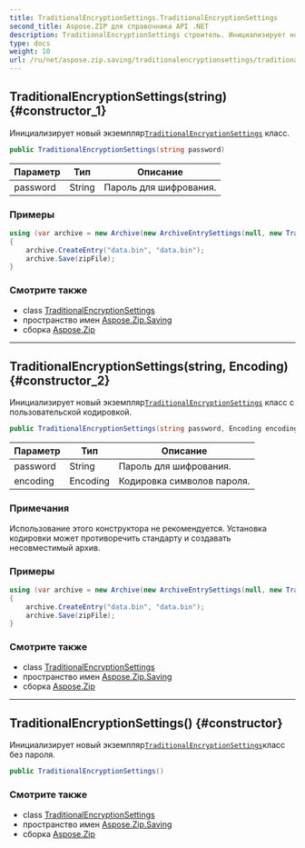 ```yaml
---
title: TraditionalEncryptionSettings.TraditionalEncryptionSettings
second_title: Aspose.ZIP для справочника API .NET
description: TraditionalEncryptionSettings строитель. Инициализирует новый экземплярTraditionalEncryptionSettings класс.
type: docs
weight: 10
url: /ru/net/aspose.zip.saving/traditionalencryptionsettings/traditionalencryptionsettings/
---
```

## TraditionalEncryptionSettings(string) {#constructor_1}

Инициализирует новый экземпляр[`TraditionalEncryptionSettings`](../) класс.

```csharp
public TraditionalEncryptionSettings(string password)
```

| Параметр | Тип | Описание |
| --- | --- | --- |
| password | String | Пароль для шифрования. |

### Примеры

```csharp
using (var archive = new Archive(new ArchiveEntrySettings(null, new TraditionalEncryptionSettings("p@s$"))))
{
    archive.CreateEntry("data.bin", "data.bin");
    archive.Save(zipFile);
}
```

### Смотрите также

* class [TraditionalEncryptionSettings](../)
* пространство имен [Aspose.Zip.Saving](../../traditionalencryptionsettings/)
* сборка [Aspose.Zip](../../../)

---

## TraditionalEncryptionSettings(string, Encoding) {#constructor_2}

Инициализирует новый экземпляр[`TraditionalEncryptionSettings`](../) класс с пользовательской кодировкой.

```csharp
public TraditionalEncryptionSettings(string password, Encoding encoding)
```

| Параметр | Тип | Описание |
| --- | --- | --- |
| password | String | Пароль для шифрования. |
| encoding | Encoding | Кодировка символов пароля. |

### Примечания

Использование этого конструктора не рекомендуется. Установка кодировки может противоречить стандарту и создавать несовместимый архив.

### Примеры

```csharp
using (var archive = new Archive(new ArchiveEntrySettings(null, new TraditionalEncryptionSettings("p£s$", System.Text.Encoding.ASCII))))
{
    archive.CreateEntry("data.bin", "data.bin");
    archive.Save(zipFile);
}
```

### Смотрите также

* class [TraditionalEncryptionSettings](../)
* пространство имен [Aspose.Zip.Saving](../../traditionalencryptionsettings/)
* сборка [Aspose.Zip](../../../)

---

## TraditionalEncryptionSettings() {#constructor}

Инициализирует новый экземпляр[`TraditionalEncryptionSettings`](../)класс без пароля.

```csharp
public TraditionalEncryptionSettings()
```

### Смотрите также

* class [TraditionalEncryptionSettings](../)
* пространство имен [Aspose.Zip.Saving](../../traditionalencryptionsettings/)
* сборка [Aspose.Zip](../../../)


